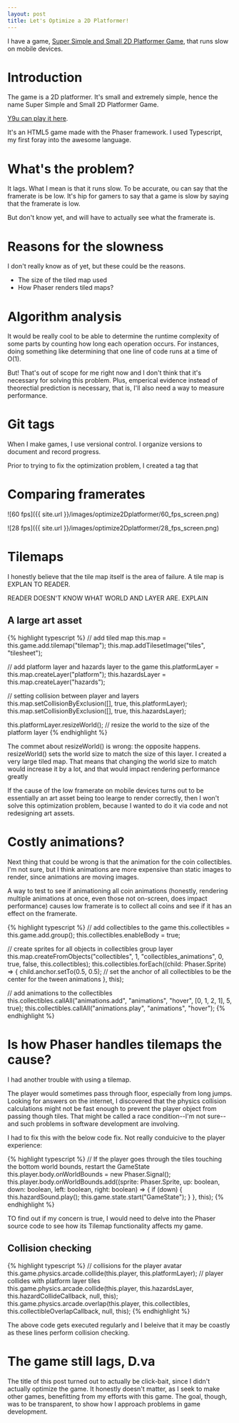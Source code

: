 ```yaml
---
layout: post
title: Let's Optimize a 2D Platformer!
---
```


I have a game, [Super Simple and Small 2D Platformer Game](https://webdva.github.io/Super-Simple-and-Small-2D-Platformer-Game/public_html/index.html), that runs slow on mobile devices.

# Introduction

The game is a 2D platformer. It's small and extremely simple, hence the name Super Simple and Small 2D Platformer Game.

[Y9u can play it here](https://webdva.github.io/Super-Simple-and-Small-2D-Platformer-Game/public_html/index.html).

It's an HTML5 game made with the Phaser framework. I used Typescript, my first foray into the awesome language.

# What's the problem?
It lags. What I mean is that it runs slow. To be accurate, ou can say that the framerate is be low. It's hip for gamers to say that a game is slow by saying that the framerate is low.

But don't know yet, and will have to actually see what the framerate is.

# Reasons for the slowness

I don't really know as of yet, but these could be the reasons.

* The size of the tiled map used
* How Phaser renders tiled maps?

# Algorithm analysis

It would be really cool to be able to determine the runtime complexity of some parts by counting how long each operation occurs. For instances, doing something like determining that one line of code runs at a time of O(1).

But! That's out of scope for me right now and I don't think that it's necessary for solving this problem. Plus, emperical evidence instead of theorectial prediction is necessary, that is, I'll also need a way to measure performance.

# Git tags

When I make games, I use versional control. I organize versions to document and record progress.

Prior to trying to fix the optimization problem, I created a tag that 

# Comparing framerates

![60 fps]({{ site.url }}/images/optimize2Dplatformer/60_fps_screen.png)

![28 fps]({{ site.url }}/images/optimize2Dplatformer/28_fps_screen.png)

# Tilemaps

I honestly believe that the tile map itself is the area of failure. A tile map is EXPLAN TO READER. 

READER DOESN'T KNOW WHAT WORLD AND LAYER ARE. EXPLAIN

## A large art asset

{% highlight typescript %}
// add tiled map
this.map = this.game.add.tilemap("tilemap");
this.map.addTilesetImage("tiles", "tilesheet");

// add platform layer and hazards layer to the game
this.platformLayer = this.map.createLayer("platform");
this.hazardsLayer = this.map.createLayer("hazards");

// setting collision between player and layers
this.map.setCollisionByExclusion([], true, this.platformLayer);
this.map.setCollisionByExclusion([], true, this.hazardsLayer);

this.platformLayer.resizeWorld(); // resize the world to the size of the platform layer
{% endhighlight %}

The commet about resizeWorld() is wrong: the opposite happens. resizeWorld() sets the world size to match the size of this layer. I created a very large tiled map. That means that changing the world size to match would increase it by a lot, and that would impact rendering performance greatly

If the cause of the low framerate on mobile devices turns out to be essentially an art asset being too learge to render correctly, then I won't solve this optimization problem, because I wanted to do it via code and not redesigning art assets.

# Costly animations?

Next thing that could be wrong is that the animation for the coin collectibles. I'm not sure, but I think animations are more expensive than static images to render, since animations are moving images.

A way to test to see if animationing all coin animations (honestly, rendering multiple animations at once, even those not on-screen, does impact performance) causes low framerate is to collect all coins and see if it has an effect on the framerate.

{% highlight typescript %}
// add collectibles to the game
this.collectibles = this.game.add.group();
this.collectibles.enableBody = true;

// create sprites for all objects in collectibles group layer
this.map.createFromObjects("collectibles", 1, "collectibles_animations", 0, true, false, this.collectibles);
this.collectibles.forEach((child: Phaser.Sprite) => {
    child.anchor.setTo(0.5, 0.5); // set the anchor of all collectibles to be the center for the tween animations
}, this);

// add animations to the collectibles
this.collectibles.callAll("animations.add", "animations", "hover", [0, 1, 2, 1], 5, true);
this.collectibles.callAll("animations.play", "animations", "hover");
{% endhighlight %}

# Is how Phaser handles tilemaps the cause?

I had another trouble with using a tilemap.

The player would sometimes pass through floor, especially from long jumps. Looking for answers on the internet, I discovered that the physics collision calculations might not be fast enough to prevent the player object from passing though tiles. That might be called a race condition--I'm not sure--and such problems in software development are involving.

I had to fix this with the below code fix. Not really conduicive to the player experience:

{% highlight typescript %}
// If the player goes through the tiles touching the bottom world bounds, restart the GameState
this.player.body.onWorldBounds = new Phaser.Signal();
this.player.body.onWorldBounds.add((sprite: Phaser.Sprite, up: boolean, down: boolean, left: boolean, right: boolean) => {
    if (down) {
        this.hazardSound.play();
        this.game.state.start("GameState");
    }
}, this);
{% endhighlight %}

TO find out if my concern is true, I would need to delve into the Phaser source code to see how its Tilemap functionality affects my game.

## Collision checking

{% highlight typescript %}
// collisions for the player avatar
this.game.physics.arcade.collide(this.player, this.platformLayer); // player collides with platform layer tiles
this.game.physics.arcade.collide(this.player, this.hazardsLayer, this.hazardCollideCallback, null, this);
this.game.physics.arcade.overlap(this.player, this.collectibles, this.collectibleOverlapCallback, null, this);
{% endhighlight %}

The above code gets executed regularly and I beleive that it may be coastly as these lines perform collision checking.

# The game still lags, D.va

The title of this post turned out to actually be click-bait, since I didn't actually optimize the game. It honestly doesn't matter, as I seek to make other games, benefitting from my efforts with this game. The goal, though, was to be transparent, to show how I approach problems in game development.